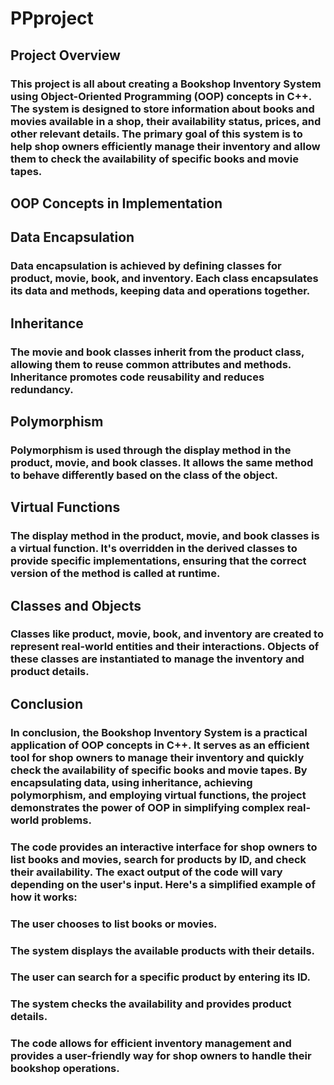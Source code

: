 # PPproject

## Project Overview
### This project is all about creating a Bookshop Inventory System using Object-Oriented Programming (OOP) concepts in C++. The system is designed to store information about books and movies available in a shop, their availability status, prices, and other relevant details. The primary goal of this system is to help shop owners efficiently manage their inventory and allow them to check the availability of specific books and movie tapes.

## OOP Concepts in Implementation
## Data Encapsulation
### Data encapsulation is achieved by defining classes for product, movie, book, and inventory. Each class encapsulates its data and methods, keeping data and operations together.
## Inheritance
### The movie and book classes inherit from the product class, allowing them to reuse common attributes and methods. Inheritance promotes code reusability and reduces redundancy.
## Polymorphism
### Polymorphism is used through the display method in the product, movie, and book classes. It allows the same method to behave differently based on the class of the object.
## Virtual Functions
### The display method in the product, movie, and book classes is a virtual function. It's overridden in the derived classes to provide specific implementations, ensuring that the correct version of the method is called at runtime.
## Classes and Objects
### Classes like product, movie, book, and inventory are created to represent real-world entities and their interactions. Objects of these classes are instantiated to manage the inventory and product details.

## Conclusion
### In conclusion, the Bookshop Inventory System is a practical application of OOP concepts in C++. It serves as an efficient tool for shop owners to manage their inventory and quickly check the availability of specific books and movie tapes. By encapsulating data, using inheritance, achieving polymorphism, and employing virtual functions, the project demonstrates the power of OOP in simplifying complex real-world problems.
### The code provides an interactive interface for shop owners to list books and movies, search for products by ID, and check their availability. The exact output of the code will vary depending on the user's input. Here's a simplified example of how it works:
### The user chooses to list books or movies.
### The system displays the available products with their details.
### The user can search for a specific product by entering its ID.
### The system checks the availability and provides product details.

### The code allows for efficient inventory management and provides a user-friendly way for shop owners to handle their bookshop operations.


